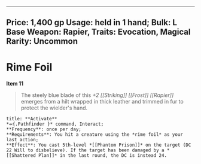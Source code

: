 
---
Price: 1,400 gp
Usage: held in 1 hand;
Bulk: L
Base Weapon: Rapier,
Traits: Evocation, Magical
Rarity: Uncommon
---

# Rime Foil

**Item 11**

> The steely blue blade of this *+2 [[Striking]] [[Frost]] [[Rapier]]* emerges from a hilt wrapped in thick leather and trimmed in fur to protect the wielder's hand.

```ad-embed-ability
title: **Activate**
*⬺{.Pathfinder }* command, Interact; 
**Frequency**: once per day;
**Requirements**: You hit a creature using the *rime foil* as your last action;
**Effect**: You cast 5th-level *[[Phantom Prison]]* on the target (DC 22 Will to disbelieve). If the target has been damaged by a *[[Shattered Plan]]* in the last round, the DC is instead 24.

```
